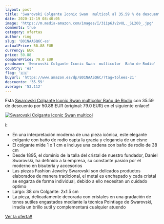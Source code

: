 ```yaml
---
layout: post
title: 'Swarovski Colgante Iconic Swan  multicol al 35.59 % de descuento'
date: 2020-12-19 08:40:05
image: 'https://m.media-amazon.com/images/I/311p6Jv2vUL._SL200_.jpg'
comments: true
category: ofertas
author: ring
slug: 'B01NAASQ6C-es'
actualPrice: 50.88 EUR
currency: EUR
price: 50.88
comparePrice: 79.0 EUR
prodname: 'Swarovski Colgante Iconic Swan  multicolor  Baño de Rodio'
country: 'es'
flag: '🇪🇸'
buyurl: 'https://www.amazon.es/dp/B01NAASQ6C/?tag=tolees-21'
descuento: '35.59'
average: '53.112'
---
```


Está [Swarovski Colgante Iconic Swan  multicolor  Baño de Rodio](https://www.amazon.es/dp/B01NAASQ6C/?tag=tolees-21) con 35.59 de descuento por 50.88 EUR (original: 79.0 EUR) en el siguiente enlace!

[![Swarovski Colgante Iconic Swan  multicol](https://m.media-amazon.com/images/I/311p6Jv2vUL._SL200_.jpg)](https://www.amazon.es/dp/B01NAASQ6C/?tag=tolees-21)

ℹ️:

- En una interpretación moderna de una pieza icónica, este elegante colgante con baño de rodio capta la gracia y elegancia de un cisne
- El colgante mide 1 x 1 cm e incluye una cadena con baño de rodio de 38 cm
- Desde 1895, el dominio de la talla del cristal de nuestro fundador, Daniel Swarovski, ha definido a la empresa, su constante pasión por el moderno en bisutería y accesorios
- Las piezas Fashion Jewelry Swarovski son delicados productos elaborados de manera tradicional, el metal es enchapado y cada cristal se engarza de forma individual, debido a ello necesitan un cuidado optimo
- Largo: 38 cm Colgante: 2x1.5 cm
- La pieza, delicadamente decorada con cristales en una gradación de tonos sutiles engastados mediante la técnica Pointiage de Swarovski, irradia un brillo sutil y complementará cualquier atuendo

[Ver la oferta!!](https://www.amazon.es/dp/B01NAASQ6C/?tag=tolees-21)
